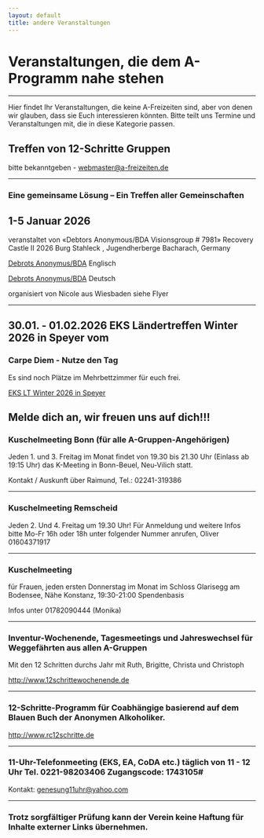```yaml
---
layout: default
title: andere Veranstaltungen
---
```


# Veranstaltungen, die dem A-Programm nahe stehen
---
Hier findet Ihr Veranstaltungen, die keine A-Freizeiten sind, aber von denen
wir glauben, dass sie Euch interessieren könnten. Bitte teilt uns Termine und
Veranstaltungen mit, die in diese Kategorie passen.
## Treffen von 12-Schritte Gruppen

bitte bekanntgeben - <webmaster@a-freizeiten.de>

-----------------------------------------------------------------------------------------------
### Eine gemeinsame Lösung – Ein Treffen aller Gemeinschaften

## 1-5 Januar 2026
veranstaltet von «Debtors Anonymous/BDA Visionsgroup # 7981» Recovery Castle II 2026 
Burg Stahleck , Jugendherberge Bacharach, Germany

[Debrots Anonymus/BDA](pdf/FinalFlyerBurgStahlek24.9.2026bND.pdf)    Englisch

[Debrots Anonymus/BDA](pdf/Final_D_FlyerBurgStahlek24.9.2026b1.pdf)    Deutsch

organisiert von Nicole aus Wiesbaden siehe Flyer

-----------------------------------------------------------------------------------------------


## 30.01. - 01.02.2026 EKS Ländertreffen Winter 2026 in Speyer vom 
### Carpe Diem - Nutze den Tag

Es sind noch Plätze im Mehrbettzimmer für euch frei. 

[EKS LT Winter 2026 in Speyer](pdf/Flyer_EKS-LT_Winter_2026_Speyer_nnMBZ.pdf)

Melde dich an, wir freuen uns auf dich!!!
---------------------------------------------------------------------------------------------

### Kuschelmeeting Bonn (für alle A-Gruppen-Angehörigen)

Jeden 1. und 3. Freitag im Monat findet von 19.30 bis 21.30 Uhr (Einlass ab 19:15 Uhr) 
das K-Meeting in Bonn-Beuel, Neu-Vilich statt.

Kontakt / Auskunft über Raimund, Tel.: 02241-319386

----------------------------------------------------------------------------------------------

### Kuschelmeeting Remscheid

Jeden 2. Und 4. Freitag um 19.30 Uhr!
Für Anmeldung und weitere Infos bitte Mo-Fr 16h oder 18h unter folgender Nummer anrufen,
Oliver 01604371917

----------------------------------------------------------------------------------------------

### Kuschelmeeting
für Frauen, jeden ersten Donnerstag im Monat
im Schloss Glarisegg am Bodensee, Nähe Konstanz, 19:30-21:00
Spendenbasis

Infos unter 01782090444 (Monika)

-------------------------------------------------------------------------------------------------

### Inventur-Wochenende, Tagesmeetings und Jahreswechsel für Weggefährten aus allen A-Gruppen

Mit den 12 Schritten durchs Jahr mit Ruth, Brigitte, Christa und Christoph 

<http://www.12schrittewochenende.de>

-------------------------------------------------------------------------------------------------------

### 12-Schritte-Programm für Coabhängige basierend auf dem Blauen Buch der Anonymen Alkoholiker.

<http://www.rc12schritte.de>

-------------------------------------------------------------------------------------------------------

### 11-Uhr-Telefonmeeting (EKS, EA, CoDA etc.) täglich von 11 - 12 Uhr Tel. 0221-98203406 Zugangscode: 1743105# ###

Kontakt: genesung11uhr@yahoo.com

------------------------------------------------------------------------------------------------------
### Trotz sorgfältiger Prüfung kann der Verein keine Haftung für Inhalte externer Links übernehmen.


